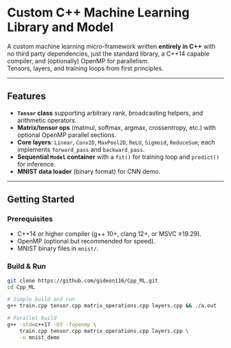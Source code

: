 # Custom C++ Machine Learning Library and Model

A custom machine learning micro-framework written **entirely in C++** with no third party dependencies, just the standard library, a C++14 capable compiler, and (optionally) OpenMP for parallelism.  
Tensors, layers, and training loops from first principles.

---

## Features

* **`Tensor` class** supporting arbitrary rank, broadcasting helpers, and arithmetic operators.
* **Matrix/tensor ops** (matmul, softmax, argmax, crossentropy, etc.) with optional OpenMP parallel sections.
* **Core layers**: `Linear`, `Conv2D`, `MaxPool2D`, `ReLU`, `Sigmoid`, `ReduceSum`; each implements `forward_pass` and `backward_pass`.
* **Sequential `Model` container** with a `fit()` for training loop and `predict()` for inference.
* **MNIST data loader** (binary format) for CNN demo.
---

## Getting Started

### Prerequisites

* C++14 or higher compiler (g++ 10+, clang 12+, or MSVC ≥19.29).  
* OpenMP (optional but recommended for speed).  
* MNIST binary files in `mnist/`.

### Build & Run

```bash
git clone https://github.com/gideon116/Cpp_ML.git
cd Cpp_ML

# Simple build and run
g++ train.cpp tensor.cpp matrix_operations.cpp layers.cpp && ./a.out

# Parallel build
g++ -std=c++17 -O3 -fopenmp \
    train.cpp tensor.cpp matrix_operations.cpp layers.cpp \
    -o mnist_demo
